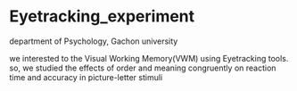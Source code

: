 # Eyetracking_experiment
department of Psychology, Gachon university

we interested to the Visual Working Memory(VWM) using Eyetracking tools.
so, we studied the effects of order and meaning congruently on reaction time and accuracy in picture-letter stimuli
